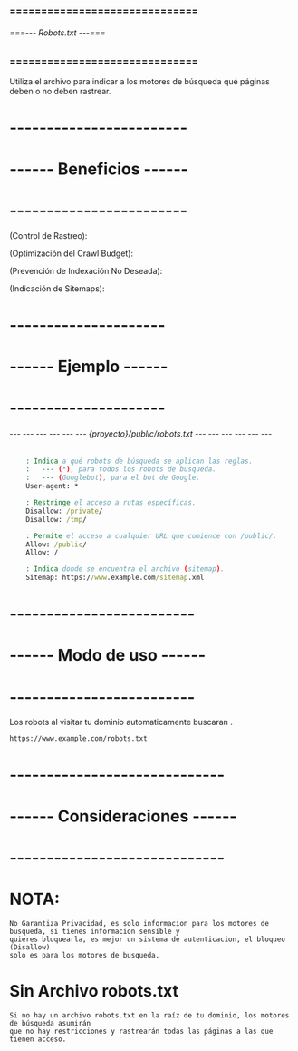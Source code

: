 ### ============================== ###
###### ===--- Robots.txt ---=== ######
### ============================== ###

Utiliza el archivo [](robots.txt) para indicar a los motores de búsqueda qué páginas deben o no deben rastrear.

# ------------------------ #
# ------ Beneficios ------ #
# ------------------------ #

(Control de Rastreo):

<!-- Esto evita que los bots gasten tiempo y recursos en rastrear páginas irrelevantes. -->

(Optimización del Crawl Budget):

<!-- Optimizar el presupuesto de rastreo al dirigir a los motores de búsqueda hacia las partes más importantes de tu sitio. -->

(Prevención de Indexación No Deseada):

<!-- Puedes evitar que ciertas páginas o secciones se indexen en los motores de búsqueda, puede ser útil, 
para contenido duplicado o páginas de prueba. -->

(Indicación de Sitemaps):

<!-- Puedes facilitar a los motores de búsqueda la localización de tu sitemap, lo que ayuda a asegurar que todas las páginas importantes sean indexadas. -->

# --------------------- #
# ------ Ejemplo ------ #
# --------------------- #

<!-- Se crea en la raiz del proyecto. -->

###### --- --- --- --- --- --- {proyecto}/public/robots.txt --- --- --- --- --- --- ######

```bat
	: Indica a qué robots de búsqueda se aplican las reglas.
	:	--- (*), para todos los robots de busqueda.
	:	--- (Googlebot), para el bot de Google.
	User-agent: * 

	: Restringe el acceso a rutas específicas.
	Disallow: /private/
	Disallow: /tmp/

	: Permite el acceso a cualquier URL que comience con /public/.
	Allow: /public/
	Allow: /

	: Indica donde se encuentra el archivo (sitemap).
	Sitemap: https://www.example.com/sitemap.xml
```

# ------------------------- #
# ------ Modo de uso ------ #
# ------------------------- #

Los robots al visitar tu dominio automaticamente buscaran [](proyecto/public/robots.txt).

	https://www.example.com/robots.txt

# ----------------------------- #
# ------ Consideraciones ------ #
# ----------------------------- #

# NOTA:
	No Garantiza Privacidad, es solo informacion para los motores de busqueda, si tienes informacion sensible y 
	quieres bloquearla, es mejor un sistema de autenticacion, el bloqueo (Disallow) 
	solo es para los motores de busqueda.

# Sin Archivo robots.txt
	Si no hay un archivo robots.txt en la raíz de tu dominio, los motores de búsqueda asumirán 
	que no hay restricciones y rastrearán todas las páginas a las que tienen acceso.